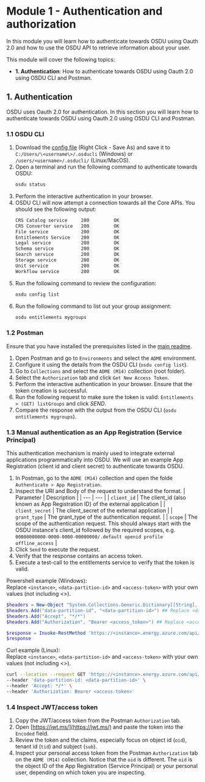 # Module 1 - Authentication and authorization
In this module you will learn how to authenticate towards OSDU using Oauth 2.0 and how to use the OSDU API to retrieve information about your user.

This module will cover the following topics:
- **1. Authentication**: How to authenticate towards OSDU using Oauth 2.0 using OSDU CLI and Postman.

## 1. Authentication
OSDU uses Oauth 2.0 for authentication. In this section you will learn how to authenticate towards OSDU using Oauth 2.0 using OSDU CLI and Postman.

### 1.1 OSDU CLI
1. Download the [config file](./config?raw=1) (Right Click - Save As) and save it to `C:/Users/\<username\>/.osducli` (Windows) or `/users/<username>/.osducli/` (Linux/MacOS).
2. Open a terminal and run the following command to authenticate towards OSDU:
    ```bash
    osdu status
    ```
3. Perform the interactive authentication in your browser.    
4. OSDU CLI will now attempt a connection towards all the Core APIs. You should see the following output:
    ```bash
    CRS Catalog service     200         OK
    CRS Converter service   200         OK
    File service            200         OK
    Entitlements Service    200         OK
    Legal service           200         OK
    Schema service          200         OK
    Search service          200         OK
    Storage service         200         OK
    Unit service            200         OK
    Workflow service        200         OK
    ```
5. Run the following command to review the configuration:
    ```bash
    osdu config list
    ```
6. Run the following command to list out your group assignment:
    ```bash
    osdu entitlements mygroups
    ```

### 1.2 Postman
Ensure that you have installed the prerequisites listed in the [main readme](../../readme.md#preparations).

1. Open Postman and go to `Environments` and select the `ADME` environment.
2. Configure it using the details from the OSDU CLI (`osdu config list`).
3. Go to `Collections` and select the `ADME (M14)` collection (root folder).
4. Select the `Authorization` tab and click `Get New Access Token`.
5. Perform the interactive authentication in your browser. Ensure that the token creation is successful.
6. Run the following request to make sure the token is valid: `Entitlements > (GET) listGroups` and click *SEND*.
7. Compare the response with the output from the OSDU CLI (`osdu entitlements mygroups`).

### 1.3 Manual authentication as an App Registration (Service Principal)
This authentication mechanism is mainly used to integrate external applications programmatically into OSDU. We will use an example App Registration (client id and client secret) to authenticate towards OSDU.

1. In Postman, go to the `ADME (M14)` collection and open the folde `Authenticate > App Registration`.
2. Inspect the URI and Body of the request to understand the format.
| Parameter | Description |
| --- | --- |
| `client_id` | The client_id (also known as App Registration ID) of the external application |
| `client_secret` | The client_secret of the external application |
| `grant_type` | The grant_type of the authentication request. |
| `scope` | The scope of the authentication request. This should always start with the OSDU instance's client_id followed by the required scopes, e.g. `00000000000-0000-0000-00000000/.default openid profile offline_access` |
3. Click `Send` to execute the request.
4. Verify that the response contains an access token.
5. Execute a test-call to the entitlements service to verify that the token is valid.

Powershell example (Windows):<br> Replace `<instance>`, `<data-partition-id>` and `<access-token>` with your own values (not including <>). 
```powershell
$headers = New-Object "System.Collections.Generic.Dictionary[[String],[String]]"
$headers.Add("data-partition-id", "<data-partition-id>") ## Replace <data-partition-id> with your data partition id
$headers.Add("Accept", "*/*")
$headers.Add("Authorization", "Bearer <access_token>") ## Replace <access_token> with the access token from the response

$response = Invoke-RestMethod 'https://<instance>.energy.azure.com/api/entitlements/v2/groups' -Method 'GET' -Headers $headers ## Replace <instance> with your OSDU instance name
$response
```

Curl example (Linux):<br> Replace `<instance>`, `<data-partition-id>` and `<access-token>` with your own values (not including <>). 
```bash
curl --location --request GET 'https://<instance>.energy.azure.com/api/entitlements/v2/groups' \
--header 'data-partition-id: <data-partition-id>' \
--header 'Accept: */*' \
--header 'Authorization: Bearer <access-token>'
```

### 1.4 Inspect JWT/access token
1. Copy the JWT/access token from the Postman `Authorization` tab.
2. Open [https://jwt.ms/](https://jwt.ms/) and paste the token into the `Encoded` field.
3. Review the token and the claims, especially focus on object id (`oid`), tenant id (`tid`) and subject (`sub`).
4. Inspect your personal access token from the Postman `Authorization` tab on the `ADME (M14)` collection. Notice that the `oid` is different. The `oid` is the object ID of the App Registration (Service Principal) or your personal user, depending on which token you are inspecting.